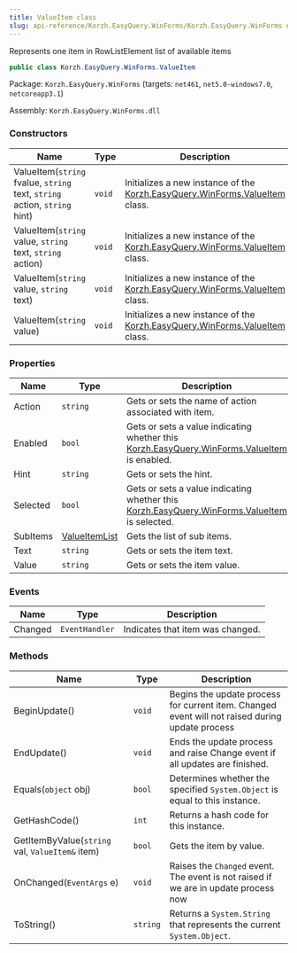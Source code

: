 ```yaml
---
title: ValueItem class
slug: api-reference/Korzh.EasyQuery.WinForms/Korzh.EasyQuery.WinForms namespace/valueitem-class
---
```



Represents one item in RowListElement list of available items
```csharp
public class Korzh.EasyQuery.WinForms.ValueItem

```
Package: `Korzh.EasyQuery.WinForms` (targets: `net461`, `net5.0-windows7.0`, `netcoreapp3.1`)

Assembly: `Korzh.EasyQuery.WinForms.dll`

### Constructors

| Name | Type | Description | 
| --- | --- | --- | 
| ValueItem(`string` fvalue, `string` text, `string` action, `string` hint) | `void` | Initializes a new instance of the [Korzh.EasyQuery.WinForms.ValueItem](/api-reference/korzh-easyquery-winforms/korzh-easyquery-winforms-namespace/valueitem-class) class. | 
| ValueItem(`string` value, `string` text, `string` action) | `void` | Initializes a new instance of the [Korzh.EasyQuery.WinForms.ValueItem](/api-reference/korzh-easyquery-winforms/korzh-easyquery-winforms-namespace/valueitem-class) class. | 
| ValueItem(`string` value, `string` text) | `void` | Initializes a new instance of the [Korzh.EasyQuery.WinForms.ValueItem](/api-reference/korzh-easyquery-winforms/korzh-easyquery-winforms-namespace/valueitem-class) class. | 
| ValueItem(`string` value) | `void` | Initializes a new instance of the [Korzh.EasyQuery.WinForms.ValueItem](/api-reference/korzh-easyquery-winforms/korzh-easyquery-winforms-namespace/valueitem-class) class. | 


### Properties

| Name | Type | Description | 
| --- | --- | --- | 
| Action | `string` | Gets or sets the name of action associated with item. | 
| Enabled | `bool` | Gets or sets a value indicating whether this [Korzh.EasyQuery.WinForms.ValueItem](/api-reference/korzh-easyquery-winforms/korzh-easyquery-winforms-namespace/valueitem-class) is enabled. | 
| Hint | `string` | Gets or sets the hint. | 
| Selected | `bool` | Gets or sets a value indicating whether this [Korzh.EasyQuery.WinForms.ValueItem](/api-reference/korzh-easyquery-winforms/korzh-easyquery-winforms-namespace/valueitem-class) is selected. | 
| SubItems | [ValueItemList](/api-reference/korzh-easyquery-winforms/korzh-easyquery-winforms-namespace/valueitemlist-class) | Gets the list of sub items. | 
| Text | `string` | Gets or sets the item text. | 
| Value | `string` | Gets or sets the item value. | 


### Events

| Name | Type | Description | 
| --- | --- | --- | 
| Changed | `EventHandler` | Indicates that item was changed. | 


### Methods

| Name | Type | Description | 
| --- | --- | --- | 
| BeginUpdate() | `void` | Begins the update process for current item.  Changed event will not raised during update process | 
| EndUpdate() | `void` | Ends the update process and raise Change event if all updates are finished. | 
| Equals(`object` obj) | `bool` | Determines whether the specified `System.Object` is equal to this instance. | 
| GetHashCode() | `int` | Returns a hash code for this instance. | 
| GetItemByValue(`string` val, `ValueItem&` item) | `bool` | Gets the item by value. | 
| OnChanged(`EventArgs` e) | `void` | Raises the `Changed` event.  The event is not raised if we are in update process now | 
| ToString() | `string` | Returns a `System.String` that represents the current `System.Object`. |
